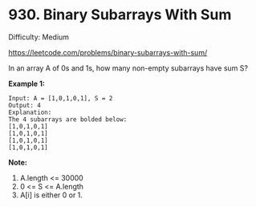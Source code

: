 # 930. Binary Subarrays With Sum

Difficulty: Medium

https://leetcode.com/problems/binary-subarrays-with-sum/

In an array A of 0s and 1s, how many non-empty subarrays have sum S?

**Example 1:**
```
Input: A = [1,0,1,0,1], S = 2
Output: 4
Explanation: 
The 4 subarrays are bolded below:
[1,0,1,0,1]
[1,0,1,0,1]
[1,0,1,0,1]
[1,0,1,0,1]
```

**Note:**

1. A.length <= 30000
2. 0 <= S <= A.length
3. A[i] is either 0 or 1.
